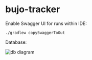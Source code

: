 # bujo-tracker

Enable Swagger UI for runs within IDE:
    
    ./gradlew copySwaggerToOut

Database:

![db diagram](http://www.plantuml.com/plantuml/png/5Son4S8m30NGdYbW02ngggmYopgIO5ivwUjOdwHwtLi2xCZHRuzjIi-cwVs-0aUyYPn_vRDXpPgXBZQX4qLiqFxoOAgvsnFEybMdmO6JPaAjbkCw5vtjz0y0)
